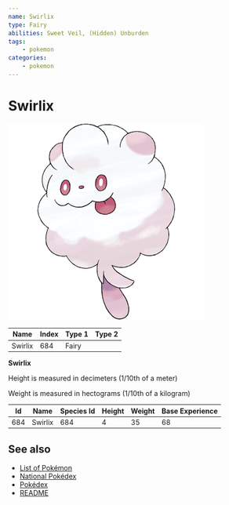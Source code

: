 ```yaml
---
name: Swirlix
type: Fairy
abilities: Sweet Veil, (Hidden) Unburden
tags:
    - pokemon
categories:
    - pokemon
---
```


# Swirlix


![Swirlix](images/684.png)

| **Name** | **Index** | **Type 1** | **Type 2** |
|----|----|----|----|
| Swirlix | 684 | Fairy  |  |

**Swirlix** 


Height is measured in decimeters (1/10th of a meter)

Weight is measured in hectograms (1/10th of a kilogram)

| **Id** | **Name** | **Species Id** | **Height** | **Weight** | **Base Experience** |
|--------|----------|----------------|------------|------------|---------------------|
| 684 | Swirlix | 684 | 4 | 35 | 68 |


## See also

- [List of Pokémon](../pokemon.md)
- [National Pokédex](../national_pokedex.md)
- [Pokédex](../pokedex.md)
- [README](../README.md)
